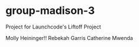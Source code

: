 # group-madison-3
Project for Launchcode's Liftoff Project

Molly Heininger!!
Rebekah Garris
Catherine Mwenda
